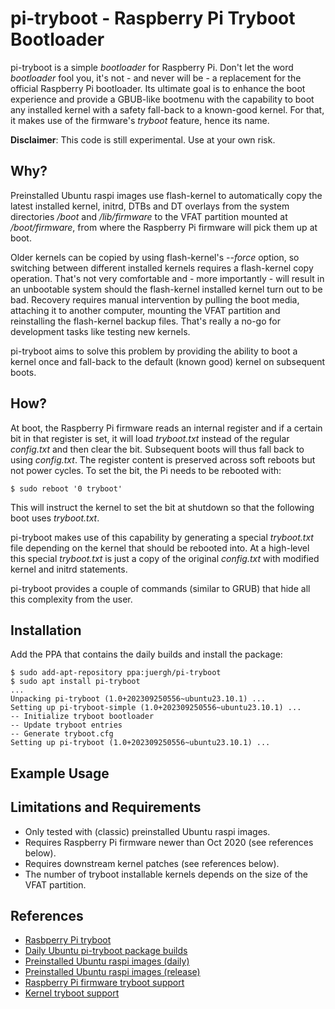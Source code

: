 pi-tryboot - Raspberry Pi Tryboot Bootloader
============================================

pi-tryboot is a simple *bootloader* for Raspberry Pi. Don't let the word
*bootloader* fool you, it's not - and never will be - a replacement for the
official Raspberry Pi bootloader. Its ultimate goal is to enhance the boot
experience and provide a GBUB-like bootmenu with the capability to boot any
installed kernel with a safety fall-back to a known-good kernel. For that, it
makes use of the firmware's *tryboot* feature, hence its name.

**Disclaimer**: This code is still experimental. Use at your own risk.

Why?
----

Preinstalled Ubuntu raspi images use flash-kernel to automatically copy the
latest installed kernel, initrd, DTBs and DT overlays from the system
directories */boot* and */lib/firmware* to the VFAT partition mounted at
*/boot/firmware*, from where the Raspberry Pi firmware will pick them up at
boot.

Older kernels can be copied by using flash-kernel's *--force* option, so
switching between different installed kernels requires a flash-kernel copy
operation. That's not very comfortable and - more importantly - will result in
an unbootable system should the flash-kernel installed kernel turn out to be
bad. Recovery requires manual intervention by pulling the boot media,
attaching it to another computer, mounting the VFAT partition and reinstalling
the flash-kernel backup files. That's really a no-go for development tasks
like testing new kernels.

pi-tryboot aims to solve this problem by providing the ability to boot a
kernel once and fall-back to the default (known good) kernel on subsequent
boots.

How?
----

At boot, the Raspberry Pi firmware reads an internal register and if a
certain bit in that register is set, it will load *tryboot.txt* instead of the
regular *config.txt* and then clear the bit. Subsequent boots will thus fall
back to using *config.txt*. The register content is preserved across soft
reboots but not power cycles. To set the bit, the Pi needs to be rebooted
with:

    $ sudo reboot '0 tryboot'

This will instruct the kernel to set the bit at shutdown so that the following
boot uses *tryboot.txt*.

pi-tryboot makes use of this capability by generating a special *tryboot.txt*
file depending on the kernel that should be rebooted into. At a high-level
this special *tryboot.txt* is just a copy of the original *config.txt* with
modified kernel and initrd statements.

pi-tryboot provides a couple of commands (similar to GRUB) that hide all this
complexity from the user.

Installation
------------

Add the PPA that contains the daily builds and install the package:

    $ sudo add-apt-repository ppa:juergh/pi-tryboot
    $ sudo apt install pi-tryboot
    ...
    Unpacking pi-tryboot (1.0+202309250556~ubuntu23.10.1) ...
    Setting up pi-tryboot-simple (1.0+202309250556~ubuntu23.10.1) ...
    -- Initialize tryboot bootloader
    -- Update tryboot entries
    -- Generate tryboot.cfg
    Setting up pi-tryboot (1.0+202309250556~ubuntu23.10.1) ...

Example Usage
-------------

Limitations and Requirements
----------------------------

- Only tested with (classic) preinstalled Ubuntu raspi images.
- Requires Raspberry Pi firmware newer than Oct 2020 (see references below).
- Requires downstream kernel patches (see references below).
- The number of tryboot installable kernels depends on the size of the VFAT
  partition.

References
----------

- [Rasbperry Pi tryboot](https://www.raspberrypi.com/documentation/computers/raspberry-pi.html#fail-safe-os-updates-tryboot)
- [Daily Ubuntu pi-tryboot package builds](https://launchpad.net/~juergh/+archive/ubuntu/pi-tryboot)
- [Preinstalled Ubuntu raspi images (daily)](http://cdimage.ubuntu.com/daily-preinstalled/current)
- [Preinstalled Ubuntu raspi images (release)](https://ubuntu.com/download/raspberry-pi)
- [Raspberry Pi firmware tryboot support](https://github.com/raspberrypi/linux/pull/3937)
- [Kernel tryboot support](https://github.com/raspberrypi/linux/commit/757666748ebf69dc161a262faa3717a14d68e5aa)